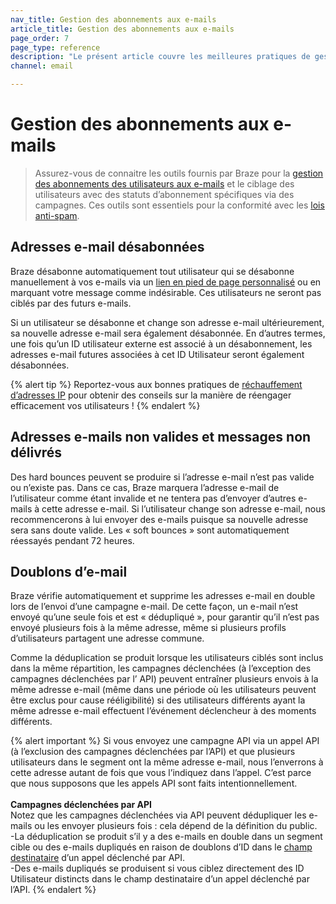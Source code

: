 ```yaml
---
nav_title: Gestion des abonnements aux e-mails
article_title: Gestion des abonnements aux e-mails
page_order: 7
page_type: reference
description: "Le présent article couvre les meilleures pratiques de gestion des abonnements aux e-mails, notamment pour les utilisateurs non-inscrits, non valides ou dupliqués."
channel: email

---
```

   
# Gestion des abonnements aux e-mails

> Assurez-vous de connaitre les outils fournis par Braze pour la [gestion des abonnements des utilisateurs aux e-mails][22] et le ciblage des utilisateurs avec des statuts d’abonnement spécifiques via des campagnes. Ces outils sont essentiels pour la conformité avec les [lois anti-spam][23].

## Adresses e-mail désabonnées

Braze désabonne automatiquement tout utilisateur qui se désabonne manuellement à vos e-mails via un [lien en pied de page personnalisé]({{site.baseurl}}/user_guide/message_building_by_channel/email/managing_user_subscriptions/#changing-email-subscriptions) ou en marquant votre message comme indésirable. Ces utilisateurs ne seront pas ciblés par des futurs e-mails.

Si un utilisateur se désabonne et change son adresse e-mail ultérieurement, sa nouvelle adresse e-mail sera également désabonnée. En d’autres termes, une fois qu’un ID utilisateur externe est associé à un désabonnement, les adresses e-mail futures associées à cet ID Utilisateur seront également désabonnées.

{% alert tip %}
Reportez-vous aux bonnes pratiques de [réchauffement d’adresses IP]({{site.baseurl}}/user_guide/onboarding_with_braze/email_setup/ip_warming/) pour obtenir des conseils sur la manière de réengager efficacement vos utilisateurs !
{% endalert %}

## Adresses e-mails non valides et messages non délivrés

Des hard bounces peuvent se produire si l’adresse e-mail n’est pas valide ou n’existe pas. Dans ce cas, Braze marquera l’adresse e-mail de l’utilisateur comme étant invalide et ne tentera pas d’envoyer d’autres e-mails à cette adresse e-mail. Si l’utilisateur change son adresse e-mail, nous recommencerons à lui envoyer des e-mails puisque sa nouvelle adresse sera sans doute valide. Les « soft bounces » sont automatiquement réessayés pendant 72 heures.

## Doublons d’e-mail

Braze vérifie automatiquement et supprime les adresses e-mail en double lors de l’envoi d’une campagne e-mail. De cette façon, un e-mail n’est envoyé qu’une seule fois et est « dédupliqué », pour garantir qu’il n’est pas envoyé plusieurs fois à la même adresse, même si plusieurs profils d’utilisateurs partagent une adresse commune. 

Comme la déduplication se produit lorsque les utilisateurs ciblés sont inclus dans la même répartition, les campagnes déclenchées (à l’exception des campagnes déclenchées par l’ API) peuvent entraîner plusieurs envois à la même adresse e-mail (même dans une période où les utilisateurs peuvent être exclus pour cause rééligibilité) si des utilisateurs différents ayant la même adresse e-mail effectuent l’événement déclencheur à des moments différents. 

{% alert important %}
Si vous envoyez une campagne API via un appel API (à l’exclusion des campagnes déclenchées par l’API) et que plusieurs utilisateurs dans le segment ont la même adresse e-mail, nous l’enverrons à cette adresse autant de fois que vous l’indiquez dans l’appel. C’est parce que nous supposons que les appels API sont faits intentionnellement. 
<br><br>
**Campagnes déclenchées par API**<br>
Notez que les campagnes déclenchées via API peuvent dédupliquer les e-mails ou les envoyer plusieurs fois : cela dépend de la définition du public. <br>-La déduplication se produit s’il y a des e-mails en double dans un segment cible ou des e-mails dupliqués en raison de doublons d’ID dans le [champ destinataire]({{site.baseurl}}/api/endpoints/messaging/send_messages/post_send_triggered_campaigns/) d’un appel déclenché par API. <br>-Des e-mails dupliqués se produisent si vous ciblez directement des ID Utilisateur distincts dans le champ destinataire d’un appel déclenché par l’API. 
{% endalert %}

[22]: {{site.baseurl}}/user_guide/message_building_by_channel/email/managing_user_subscriptions/#managing-user-subscriptions
[23]: {{site.baseurl}}/help/best_practices/spam_regulations/#spam-regulations

